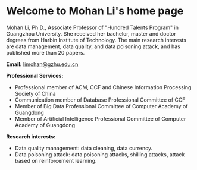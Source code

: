 # Welcome to Mohan Li's home page

Mohan Li, Ph.D., Associate Professor of "Hundred Talents Program" in Guangzhou University. 
She received her bachelor, master and doctor degrees from Harbin Institute of Technology. The main research interests are data management, data quality, and data poisoning attack, and has published more than 20 papers.

**Email:** limohan@gzhu.edu.cn

**Professional Services:**
- Professional member of ACM, CCF and Chinese Information Processing Society of China
- Communication member of Database Professional Committee of CCF
- Member of Big Data Professional Committee of Computer Academy of Guangdong
- Member of Artificial Intelligence Professional Committee of Computer Academy of Guangdong

**Research interests:**
- Data quality management: data cleaning, data currency.
- Data poisoning attack: data poisoning attacks, shilling attacks, attack based on reinforcement learning.
